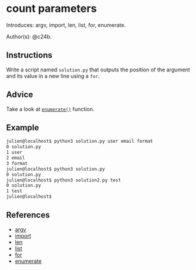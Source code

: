 # count parameters

Introduces: argv, import, len, list, for, enumerate.

Author(s): @c24b.

## Instructions

Write a script named `solution.py` that outputs the position of the argument and its value in a new line using a `for`.

## Advice

Take a look at [`enumerate()`](https://docs.python.org/3.3/library/functions.html#enumerate) function.

## Example

```bash
julien@localhost$ python3 solution.py user email format
0 solution.py
1 user
2 email
3 format
julien@localhost$ python3 solution.py
0 solution.py
julien@localhost$ python3 solution2.py test
0 solution.py
1 test
julien@localhost$
```

## References
 - [argv](https://docs.python.org/3.4/library/sys.html)
 - [import](https://docs.python.org/3/reference/simple_stmts.html#import)
 - [len](https://docs.python.org/3/library/functions.html#len)
 - [list](https://docs.python.org/3/tutorial/introduction.html#lists)
 - [for](https://docs.python.org/3/tutorial/controlflow.html#for-statements)
 - [enumerate](https://docs.python.org/3.4/library/functions.html#enumerate)
